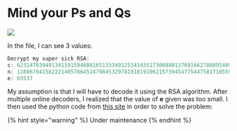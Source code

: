 # Mind your Ps and Qs

![](../../.gitbook/assets/image%20%2882%29.png)

In the file, I can see 3 values:

```c
Decrypt my super sick RSA:
c: 62324783949134119159408816513334912534343517300880137691662780895409992760262021
n: 1280678415822214057864524798453297819181910621573945477544758171055968245116423923
e: 65537
```

My assumption is that I will have to decode it using the RSA algorithm. After multiple online decoders, I realized that the value of **e** given was too small. I then used the python code from [this site](https://github.com/Dvd848/CTFs/blob/master/2021_picoCTF/Mind_your_Ps_and_Qs.md) in order to solve the problem:

{% hint style="warning" %}
Under maintenance
{% endhint %}


